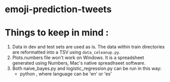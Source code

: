 # emoji-prediction-tweets

# Things to keep in mind : 

1. Data in dev and test sets are used as is. The data within train directories are reformatted into a TSV using `data_celeanup.py`.
2. Plots.numbers file won't work on Windows. It is a spreadsheet generated using Numbers, Mac's native spreadhseet software.
3. Both naive_bayes.py and logistic_regression.py can be run in this way:
    - python <filename> <language>, where language can be 'en' or 'es' 
